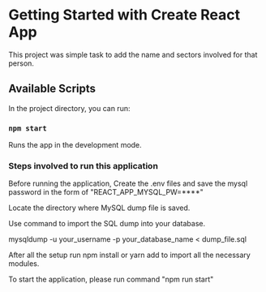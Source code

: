 # Getting Started with Create React App

This project was simple task to add the name and sectors involved for that person.

## Available Scripts

In the project directory, you can run:

### `npm start`

Runs the app in the development mode.

### Steps involved to run this application

Before running the application, Create the .env files and save the mysql password in the form of "REACT_APP_MYSQL_PW=****"

Locate the directory where MySQL dump file is saved.

Use command to import the SQL dump into your database.

mysqldump -u your_username -p your_database_name < dump_file.sql

After all the setup run npm install or yarn add to import all the necessary modules.

To start the application, please run command "npm run start"
